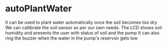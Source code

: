 # autoPlantWater
 It can be used to plant water automatically once the soil becomes too dry
We can callibrate the soil sensor as per our own needs.
The LCD shows soil humidity and presents the user with status of soil and the pump
It can also ring the buzzer when the water in the pump's reservoir gets low
